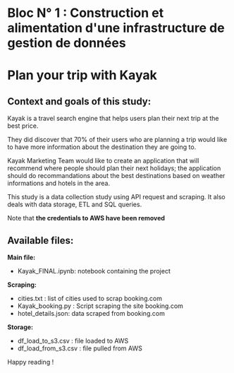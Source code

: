 # Bloc N° 1 : Construction et alimentation d'une infrastructure de gestion de données



# Plan your trip with Kayak


## Context and goals of this study:

Kayak is a travel search engine that helps users plan their next trip at the best price.

They did discover that 70% of their users who are planning a trip would like to have more information about the destination they are going to.

Kayak Marketing Team would like to create an application that will recommend where people should plan their next holidays; the application should do recommandations about the best destinations based on weather informations and hotels in the area.


This study is a data collection study using API request and scraping.
It also deals with data storage, ETL and SQL queries.

Note that **the credentials to AWS have been removed**

## Available files:

**Main file:**
-	Kayak_FINAL.ipynb: notebook containing the project

**Scraping:**
-	cities.txt : list of cities used to scrap booking.com
-	Kayak_booking.py : Script scraping the site booking.com
-	hotel_details.json: data scraped from booking.com

**Storage:**
-	df_load_to_s3.csv : file loaded to AWS
-	df_load_from_s3.csv : file pulled from AWS

Happy reading !

